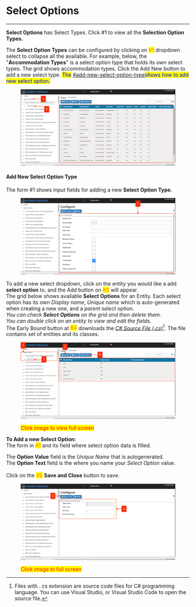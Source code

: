 # Select Options

***

**Select Options** has Select Types. Click #1 to view all the **Selection Option Types.**&#x20;

The **Select Option Types** can be configured by clicking on  <mark style="color:orange;">**#1**</mark> dropdown select to collapse all the available. For example, below, the "**Accommodation Types**" is a select option type that holds its own select types. The grid shows accommodation types. Click the Add New button to add a new select type. <mark style="color:blue;">The</mark> [#add-new-select-option-type](select-options.md#add-new-select-option-type "mention")<mark style="color:blue;">shows how to add new select option.</mark>&#x20;

<figure><img src="../../.gitbook/assets/Untitled design 30.png" alt=""><figcaption></figcaption></figure>

#### Add New Select Option Type

The form #1 shows input fields for adding a new **Select Option Type.**

<figure><img src="../../.gitbook/assets/Untitled design 31.png" alt=""><figcaption></figcaption></figure>





To add a new select dropdown, click on the entity you would like a add **select option** to, and the Add button on <mark style="color:orange;">**#3**</mark> will appear.\
The grid below shows  available **Select Options** for an Entity. Each select option has its own _Display name_, _Unique name_ which is auto-generated when creating a new one, and a _parent select_ option. \
_You can check **Select Options** on the grid and then delete them._\
_You can double click on an entity to view and edit the fields._\
The Early Bound button at <mark style="color:orange;">**#4**</mark> downloads the [_C# Source File (.cs)_](#user-content-fn-1)[^1]_._ The file contains set of entities and its classes.&#x20;

<figure><img src="../../.gitbook/assets/Untitled design 21 (2).png" alt=""><figcaption><p><mark style="color:red;">Click image to view full screen</mark></p></figcaption></figure>

**To Add a new Select Option:**\
The form in <mark style="color:orange;">**#1**</mark> and its field where select option data is filled.&#x20;

The **Option Value**  field is the _Unique Name_ that is autogenerated.\
The **Option Text** field is the where you name your _Select Option_ value.\
\
Click on the <mark style="color:orange;">**#2**</mark> **Save and Close** button to save.&#x20;

<figure><img src="../../.gitbook/assets/Untitled design 22.png" alt=""><figcaption><p><mark style="color:red;">Click image to full screen</mark></p></figcaption></figure>



[^1]: Files with . cs extension are source code files for C# programming language. You can use Visual Studio, or Visual Studio Code to open the source file.
